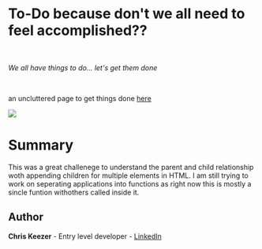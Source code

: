 # To-Do because don't we all need to feel accomplished??

<br>

_We all have things to do... let's get them done_

<br>

an uncluttered page to get things done [here](https://keezer83.github.io/to-do/)

<image src="toDoImage.png">

# Summary

This was a great challenege to understand the parent and child relationship woth appending children for multiple elements in HTML. I am still trying to work on seperating applications into functions as right now this is mostly a sincle funtion withothers called inside it.

## Author

**Chris Keezer** - Entry level developer - [LinkedIn](https://www.linkedin.com/in/chris-keezer-890731177/)
